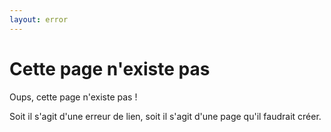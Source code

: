 ```yaml
---
layout: error
---
```

# Cette page n'existe pas

Oups, cette page n'existe pas !

Soit il s'agit d'une erreur de lien, soit il s'agit d'une page qu'il faudrait créer.